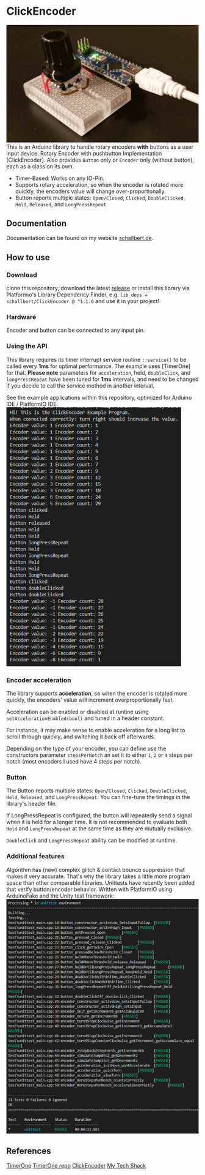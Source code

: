 ClickEncoder
=============
![Title image](/img/Title.png)
This is an Arduino library to handle rotary encoders **with** buttons as a user input device.
Rotary Encoder with pushbutton Implementation [ClickEncoder]. Also provides `Button` only or `Encoder` only (without button), each as a class on its own.

- Timer-Based: Works on any IO-Pin.
- Supports rotary acceleration, so when the encoder is rotated more quickly, the encoders value will change over-proportionally.
- Button reports multiple states: `Open/Closed`, `Clicked`, `DoubleClicked`, `Held`, `Released`, and `LongPressRepeat`. 

## Documentation
Documentation can be found on my website [schallbert.de](https://schallbert.de/projects-software/encoder/).

## How to use

### Download
clone this repository, download the latest [release](https://github.com/Schallbert/encoder/releases) or install this library via Platformio's Library Dependency Finder, e.g. `lib_deps = schallbert/ClickEncoder @ ^1.1.0` and use it in your project!

### Hardware
Encoder and button can be connected to any input pin.

### Using the API
This library requires its timer interrupt service routine `::service()` to be called every **1ms** for optimal performance. The example uses [TimerOne] for that.
**Please note** parameters for `acceleration`, held, `doubleClick`, and `longPressRepeat` have been tuned for **1ms** intervals, and need to be changed if you decide to call the service method in another interval.

See the example applications within this repository, optimized for Arduino IDE / PlatformIO IDE.
![Serial output of example code](/img/ExampleProgram.png)

### Encoder acceleration
The library supports **acceleration**, so when the encoder is rotated more quickly, the encoders' value will increment overproportionally fast.

Acceleration can be enabled or disabled at runtine using `setAccelerationEnabled(bool)` and tuned in a header constant.

For instance, it may make sense to enable acceleration for a long list to scroll through quickly, and switching it back off afterwards.

Depending on the type of your encoder, you can define use the constructors parameter `stepsPerNotch` an set it to either `1`, `2` or `4` steps per notch (most encoders I used have 4 steps per notch).

### Button
The Button reports multiple states: `Open/Closed`, `Clicked`, `DoubleClicked`, `Held`, `Released`, and `LongPressRepeat`. You can fine-tune the timings in the library's header file. 

If LongPressRepeat is configured, the button will repeatedly send a signal when it is held for a longer time. It is not recommended to evaluate both `Held` and `LongPressRepeat` at the same time as they are mutually exclusive.

`DoubleClick` and `LongPressRepeat` ability can be modified at runtime.

### Additional features
Algorithm has (new) complex glitch & contact bounce suppression that makes it very accurate. That's why the library takes a little more program space than other comparable libraries. 
Unittests have recently been added that verify button/encoder behavior. Written with PlatformIO using ArduinoFake and the Unity test framework:
![Unittests passing](/img/Unittest_Pass.png)

## References
[TimerOne](http://playground.arduino.cc/Code/Timer1)
[TimerOne repo](https://github.com/PaulStoffregen/TimerOne)
[ClickEncoder](https://github.com/Schallbert/encoder)
[My Tech Shack](https://schallbert.de/)

